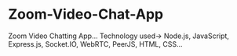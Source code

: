 # Zoom-Video-Chat-App
Zoom Video Chatting App... Technology used-> Node.js, JavaScript, Express.js, Socket.IO, WebRTC, PeerJS, HTML, CSS...
